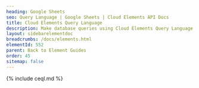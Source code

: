 ```yaml
---
heading: Google Sheets
seo: Query Language | Google Sheets | Cloud Elements API Docs
title: Cloud Elements Query Language
description: Make database queries using Cloud Elements Query Language.
layout: sidebarelementdoc
breadcrumbs: /docs/elements.html
elementId: 552
parent: Back to Element Guides
order: 45
sitemap: false
---
```


{% include ceql.md %}
